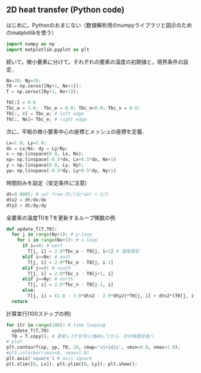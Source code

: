 ## 2D heat transfer (Python code)

はじめに，Pythonのおまじない（数値解析用のnumpyライブラリと図示のためのmatplotlibを使う）
 
```python
import numpy as np 
import matplotlib.pyplot as plt 
```

続いて，微小要素に分けて，それぞれの要素の温度の初期値と，境界条件の設定．
```python
Nx=20; Ny=20;
T0 = np.zeros([Ny+1, Nx+1]); 
T = np.zeros([Ny+1, Nx+1]);

T0[:] = 0.0
Tbc_w = 1.0;  Tbc_e = 0.0; Tbc_n=0.0; Tbc_s = 0.0; 
T0[:, 0] = Tbc_w; # left edge
T0[:, Nx]= Tbc_e; # right edge
```

次に，平板の微小要素中心の座標とメッシュの座標を定義．
```Python
Lx=1.0; Ly=1.0;
dx = Lx/Nx; dy = Ly/Ny;
x = np.linspace(0.0, Lx, Nx); 
xp= np.linspace(-0.5*dx, Lx+0.5*dx, Nx+1) 
y = np.linspace(0.0, Ly, Ny); 
yp= np.linspace(-0.5*dy, Ly+0.5*dy, Ny+1)
```

時間刻みを設定（安定条件に注意)
```Python
dt=0.0005; # set from dt/(dz*dz) < 1/2
dtx2 = dt/dx/dx
dty2 = dt/dy/dy
```

全要素の温度T0をTを更新するループ関数の例
```Python
def update_T(T,T0):
  for j in range(Ny+1): # y-loop
    for i in range(Nx+1): # x-loop
      if i==0: # west
        T[j, i] = 2.0*Tbc_w - T0[j, i+1] # 温度固定
      elif i==Nx: # east
        T[j, i] = 2.0*Tbc_e - T0[j, i-1] 
      elif j==0: # south
        T[j, i] = 2.0*Tbc_s - T0[j+1, i] 
      elif j==Ny: # north  
        T[j, i] = 2.0*Tbc_n - T0[j-1, i] 
      else: 
        T[j, i] = (1.0 - 2.0*dtx2 - 2.0*dty2)*T0[j, i] + dtx2*(T0[j, i+1] + T0[j, i-1]) + dty2*(T0[j+1, i] + T0[j-1, i]); 
  return
```

計算実行(100ステップの例)
```Python
for itr in range(100): # time looping
  update_T(T,T0)
  T0 = T.copy(); # 更新したTをT0に格納してから，次の時間反復へ 
# plot 
plt.contourf(xp, yp, T0, 20, cmap='viridis', vmin=0.0, vmax=1.0);
#plt.colorbar(vmin=0, vmax=1.0)
plt.axis('square') # axis square
plt.xlim([0, Lx]); plt.ylim([0, Ly]); plt.show();
```
